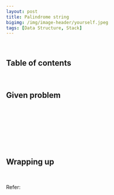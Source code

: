 ```yaml
---
layout: post
title: Palindrome string
bigimg: /img/image-header/yourself.jpeg
tags: [Data Structure, Stack]
---
```




<br>

## Table of contents





<br>

## Given problem






<br>

## 






<br>

## 





<br>

## Wrapping up




<br>

Refer:

[]()